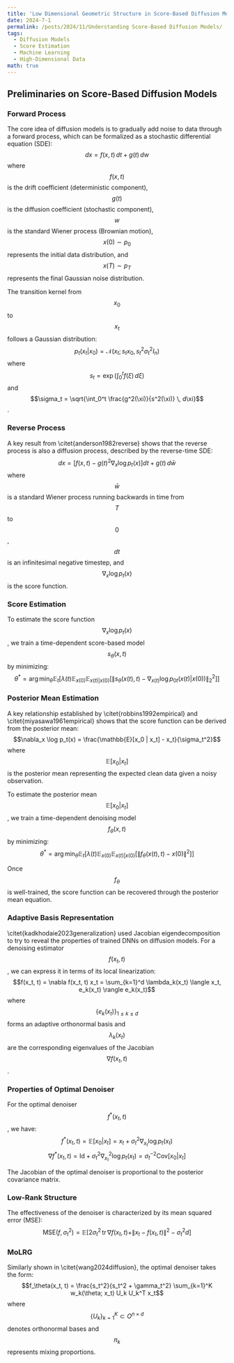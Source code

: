 ```yaml
---
title: 'Low Dimensional Geometric Structure in Score-Based Diffusion Models'
date: 2024-7-1
permalink: /posts/2024/11/Understanding Score-Based Diffusion Models/
tags:
  - Diffusion Models
  - Score Estimation
  - Machine Learning
  - High-Dimensional Data
math: true
---
```



## Preliminaries on Score-Based Diffusion Models

### Forward Process
The core idea of diffusion models is to gradually add noise to data through a forward process, which can be formalized as a stochastic differential equation (SDE):
$$dx = f(x, t) \, dt + g(t) \, dw$$
where $$f(x, t)$$ is the drift coefficient (deterministic component), $$g(t)$$ is the diffusion coefficient (stochastic component), $$w$$ is the standard Wiener process (Brownian motion), $$x(0) \sim p_0$$ represents the initial data distribution, and $$x(T) \sim p_T$$ represents the final Gaussian noise distribution.

The transition kernel from $$x_0$$ to $$x_t$$ follows a Gaussian distribution:
$$p_t(x_t | x_0) = \mathcal{N}(x_t; s_t x_0, s_t^2 \sigma_t^2 I_n)$$
where $$s_t = \exp \left( \int_0^t f(\xi) \, d\xi \right)$$ and $$\sigma_t = \sqrt{\int_0^t \frac{g^2(\xi)}{s^2(\xi)} \, d\xi}$$.

### Reverse Process
A key result from \citet{anderson1982reverse} shows that the reverse process is also a diffusion process, described by the reverse-time SDE:
$$dx = \left[ f(x, t) - g(t)^2 \nabla_x \log p_t(x) \right] dt + g(t) \, d\bar{w}$$
where $$\bar{w}$$ is a standard Wiener process running backwards in time from $$T$$ to $$0$$, $$dt$$ is an infinitesimal negative timestep, and $$\nabla_x \log p_t(x)$$ is the score function.

### Score Estimation
To estimate the score function $$\nabla_x \log p_t(x)$$, we train a time-dependent score-based model $$s_\theta(x, t)$$ by minimizing:
$$\theta^* = \arg \min_\theta \mathbb{E}_t \left[ \lambda(t) \mathbb{E}_{x(0)} \mathbb{E}_{x(t)|x(0)} \left[ \| s_\theta(x(t), t) - \nabla_{x(t)} \log p_{0t}(x(t) | x(0)) \|_2^2 \right] \right]$$

### Posterior Mean Estimation
A key relationship established by \citet{robbins1992empirical} and \citet{miyasawa1961empirical} shows that the score function can be derived from the posterior mean:
$$\nabla_x \log p_t(x) = \frac{\mathbb{E}[x_0 | x_t] - x_t}{\sigma_t^2}$$
where $$\mathbb{E}[x_0 | x_t]$$ is the posterior mean representing the expected clean data given a noisy observation.

To estimate the posterior mean $$\mathbb{E}[x_0 | x_t]$$, we train a time-dependent denoising model $$f_\theta(x, t)$$ by minimizing:
$$\theta^* = \arg \min_\theta \mathbb{E}_t \left[ \lambda(t) \mathbb{E}_{x(0)} \mathbb{E}_{x(t) | x(0)} \left[ \| f_\theta(x(t), t) - x(0) \|^2 \right] \right]$$

Once $$f_\theta$$ is well-trained, the score function can be recovered through the posterior mean equation.

### Adaptive Basis Representation
\citet{kadkhodaie2023generalization} used Jacobian eigendecomposition to try to reveal the properties of trained DNNs on diffusion models. For a denoising estimator $$f(x_t, t)$$, we can express it in terms of its local linearization:
$$f(x_t, t) = \nabla f(x_t, t) x_t = \sum_{k=1}^d \lambda_k(x_t) \langle x_t, e_k(x_t) \rangle e_k(x_t)$$
where $$\{ e_k(x_t) \}_{1 \leq k \leq d}$$ forms an adaptive orthonormal basis and $$\lambda_k(x_t)$$ are the corresponding eigenvalues of the Jacobian $$\nabla f(x_t, t)$$.

### Properties of Optimal Denoiser
For the optimal denoiser $$f^*(x_t, t)$$, we have:
$$f^*(x_t, t) = \mathbb{E}[x_0 | x_t] = x_t + \sigma_t^2 \nabla_{x_t} \log p_t(x_t)$$
$$\nabla f^*(x_t, t) = \text{Id} + \sigma_t^2 \nabla^2_{x_t} \log p_t(x_t) = \sigma_t^{-2} \text{Cov}[x_0 | x_t]$$

The Jacobian of the optimal denoiser is proportional to the posterior covariance matrix.

### Low-Rank Structure
The effectiveness of the denoiser is characterized by its mean squared error (MSE):
$$\text{MSE}(f, \sigma_t^2) = \mathbb{E} \left[ 2 \sigma_t^2 \, \text{tr} \, \nabla f(x_t, t) + \| x_t - f(x_t, t) \|^2 - \sigma_t^2 d \right]$$

### MoLRG
Similarly shown in \citet{wang2024diffusion}, the optimal denoiser takes the form:
$$f_\theta(x_t, t) = \frac{s_t^2}{s_t^2 + \gamma_t^2} \sum_{k=1}^K w_k(\theta; x_t) U_k U_k^T x_t$$
where $$\{ U_k \}_{k=1}^K \subset O^{n \times d}$$ denotes orthonormal bases and $$\pi_k$$ represents mixing proportions.
